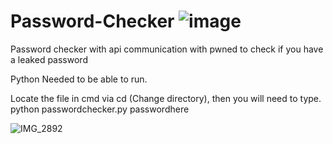 # Password-Checker ![image](https://user-images.githubusercontent.com/116701630/200211425-64053779-4a02-4fd6-8e8c-ffb352db67ee.png)

Password checker with api communication with pwned to check if you have a leaked password

Python Needed to be able to run.

Locate the file in cmd via cd (Change directory), then you will need to type.    python passwordchecker.py passwordhere

![IMG_2892](https://user-images.githubusercontent.com/116701630/200211535-94cca4f2-160c-42ec-9b14-a274c1820654.jpg)

